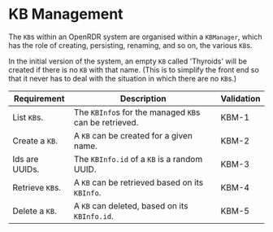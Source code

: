 # KB Management
The `KB`s within an OpenRDR system are organised within a `KBManager`, which has the role
of creating, persisting, renaming, and so on, the various `KB`s. 

In the initial version of the system, an empty `KB` called 'Thyroids' will be created
if there is no `KB` with that name. (This is to simplify the front end so that 
it never has to deal with the situation in which there are no `KB`s.)

| Requirement     | Description                                           | Validation |
|-----------------|-------------------------------------------------------|------------|
| List `KB`s.     | The `KBInfo`s for the managed `KB`s can be retrieved. | KBM-1      |
| Create a `KB`.  | A `KB` can be created for a given name.               | KBM-2      |
| Ids are UUIDs.  | The `KBInfo.id` of a `KB` is a random UUID.           | KBM-3      |
| Retrieve `KB`s. | A `KB` can be retrieved based on its `KBInfo`.        | KBM-4      |
| Delete a `KB`.  | A `KB` can deleted, based on its `KBInfo.id`.         | KBM-5      |
 

